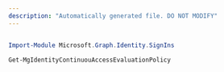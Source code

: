 ```yaml
---
description: "Automatically generated file. DO NOT MODIFY"
---
```


```powershell

Import-Module Microsoft.Graph.Identity.SignIns

Get-MgIdentityContinuouAccessEvaluationPolicy

```